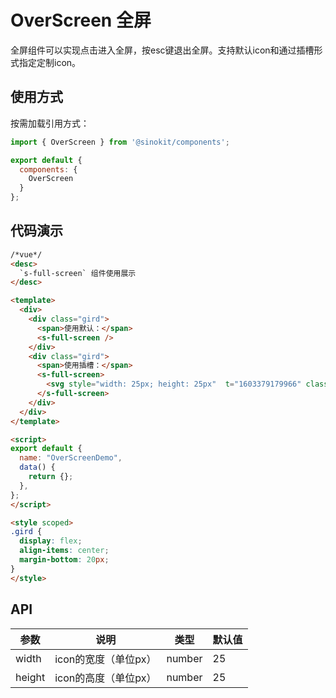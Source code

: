 # OverScreen 全屏

全屏组件可以实现点击进入全屏，按esc键退出全屏。支持默认icon和通过插槽形式指定定制icon。

## 使用方式

按需加载引用方式：

```javascript
import { OverScreen } from '@sinokit/components';

export default {
  components: {
    OverScreen
  }
};
```

## 代码演示

```html
/*vue*/
<desc>
  `s-full-screen` 组件使用展示
</desc>

<template>
  <div>
    <div class="gird">
      <span>使用默认：</span>
      <s-full-screen />
    </div>
    <div class="gird">
      <span>使用插槽：</span>
      <s-full-screen>
        <svg style="width: 25px; height: 25px"  t="1603379179966" class="icon" viewBox="0 0 1024 1024" version="1.1" xmlns="http://www.w3.org/2000/svg" p-id="5842" width="200" height="200"><path d="M512 64c246.976 0 448 200.96 448 448 0 246.976-201.024 448-448 448-247.04 0-448-201.024-448-448C64 264.96 264.96 64 512 64M512 0C229.248 0 0 229.248 0 512c0 282.752 229.248 512 512 512 282.752 0 512-229.248 512-512C1024 229.248 794.752 0 512 0L512 0zM448 448C441.024 361.984 388.992 320 314.304 320 314.112 320 313.984 320 313.792 320 241.344 320 192 384 189.696 448.768l64.256 1.088C252.992 401.024 276.224 375.168 320.32 375.104 363.392 374.976 385.984 411.008 384 448L448 448zM832 448c-6.976-86.016-59.008-128-133.76-128-0.128 0-0.256 0-0.448 0C625.344 320 576 384 573.696 448.768l64.256 1.088c-1.024-48.832 22.272-74.624 66.304-74.688C747.392 374.976 769.984 411.008 768 448L832 448zM833.152 576l-57.152 0c-67.008 121.024-148.032 196.992-284.096 190.08C380.928 760.384 285.632 681.984 256 576L187.904 576.256c37.248 133.056 160.256 242.368 299.136 253.056 8.32 0.64 16.64 1.408 24.832 1.408C657.024 830.72 784 710.976 833.152 576z" p-id="5843" fill="#515151"></path></svg>
      </s-full-screen>
    </div>
  </div>
</template>

<script>
export default {
  name: "OverScreenDemo",
  data() {
    return {};
  },
};
</script>

<style scoped>
.gird {
  display: flex;
  align-items: center;
  margin-bottom: 20px;
}
</style>
```

## API

| 参数    | 说明                                                                       | 类型    | 默认值 |
| ------- | -------------------------------------------------------------------------- | ------- | ------ |
| width | icon的宽度（单位px）                                               | number | 25      |
| height  | icon的高度（单位px）                                             | number  | 25      |

